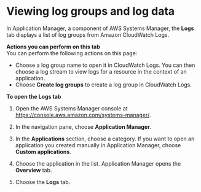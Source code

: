 # Viewing log groups and log data<a name="application-manager-viewing-logs"></a>

In Application Manager, a component of AWS Systems Manager, the **Logs** tab displays a list of log groups from Amazon CloudWatch Logs\.

**Actions you can perform on this tab**  
You can perform the following actions on this page:
+ Choose a log group name to open it in CloudWatch Logs\. You can then choose a log stream to view logs for a resource in the context of an application\.
+ Choose **Create log groups** to create a log group in CloudWatch Logs\.

**To open the **Logs** tab**

1. Open the AWS Systems Manager console at [https://console\.aws\.amazon\.com/systems\-manager/](https://console.aws.amazon.com/systems-manager/)\.

1. In the navigation pane, choose **Application Manager**\.

1. In the **Applications** section, choose a category\. If you want to open an application you created manually in Application Manager, choose **Custom applications**\.

1. Choose the application in the list\. Application Manager opens the **Overview** tab\.

1. Choose the **Logs** tab\.
